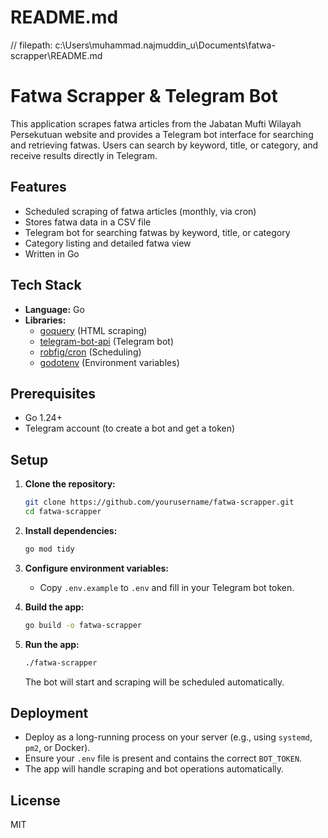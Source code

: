 # README.md

// filepath: c:\Users\muhammad.najmuddin_u\Documents\fatwa-scrapper\README.md

# Fatwa Scrapper & Telegram Bot

This application scrapes fatwa articles from the Jabatan Mufti Wilayah Persekutuan website and provides a Telegram bot interface for searching and retrieving fatwas. Users can search by keyword, title, or category, and receive results directly in Telegram.

## Features

- Scheduled scraping of fatwa articles (monthly, via cron)
- Stores fatwa data in a CSV file
- Telegram bot for searching fatwas by keyword, title, or category
- Category listing and detailed fatwa view
- Written in Go

## Tech Stack

- **Language:** Go
- **Libraries:**
  - [goquery](https://github.com/PuerkitoBio/goquery) (HTML scraping)
  - [telegram-bot-api](https://github.com/go-telegram-bot-api/telegram-bot-api) (Telegram bot)
  - [robfig/cron](https://github.com/robfig/cron) (Scheduling)
  - [godotenv](https://github.com/joho/godotenv) (Environment variables)

## Prerequisites

- Go 1.24+
- Telegram account (to create a bot and get a token)

## Setup

1. **Clone the repository:**

   ```sh
   git clone https://github.com/yourusername/fatwa-scrapper.git
   cd fatwa-scrapper
   ```

2. **Install dependencies:**

   ```sh
   go mod tidy
   ```

3. **Configure environment variables:**

   - Copy `.env.example` to `.env` and fill in your Telegram bot token.

4. **Build the app:**

   ```sh
   go build -o fatwa-scrapper
   ```

5. **Run the app:**

   ```sh
   ./fatwa-scrapper
   ```

   The bot will start and scraping will be scheduled automatically.

## Deployment

- Deploy as a long-running process on your server (e.g., using `systemd`, `pm2`, or Docker).
- Ensure your `.env` file is present and contains the correct `BOT_TOKEN`.
- The app will handle scraping and bot operations automatically.

## License

MIT
